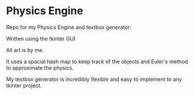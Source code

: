 # Physics Engine
Repo for my Physics Engine and textbox generator: 

Written using the tkinter GUI

All art is by me.

It uses a spacial hash map to keep track of the objects
and Euler's method to approximate the physics. 

My textbox generator is incredibly flexible and easy to implement to any tkinter project.

